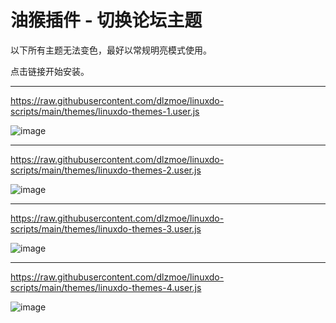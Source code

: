 # 油猴插件 - 切换论坛主题

以下所有主题无法变色，最好以常规明亮模式使用。

点击链接开始安装。

---

https://raw.githubusercontent.com/dlzmoe/linuxdo-scripts/main/themes/linuxdo-themes-1.user.js

![image](https://github.com/user-attachments/assets/4b4a963e-0256-4e49-90a0-2ead8ca4c51a)


---

https://raw.githubusercontent.com/dlzmoe/linuxdo-scripts/main/themes/linuxdo-themes-2.user.js

![image](https://github.com/user-attachments/assets/3d5b7ab8-514e-485f-bd3b-16c27e4b5288)


---

https://raw.githubusercontent.com/dlzmoe/linuxdo-scripts/main/themes/linuxdo-themes-3.user.js

![image](https://github.com/user-attachments/assets/da4f14cd-f3ed-4bb9-af81-1e955a7c8aad)


---

https://raw.githubusercontent.com/dlzmoe/linuxdo-scripts/main/themes/linuxdo-themes-4.user.js

![image](https://github.com/user-attachments/assets/8efdb813-bd78-4d81-a4fd-2fad66718bc7)

